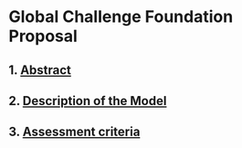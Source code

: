 # Global Challenge Foundation Proposal


## 1. [Abstract](https://github.com/xsttx/GCF-proposal/blob/master/Abstract.md)


## 2. [Description of the Model](https://github.com/xsttx/GCF-proposal/blob/master/Description%20of%20the%20model.md)


## 3. [Assessment criteria](https://github.com/xsttx/GCF-proposal/blob/master/Assessment%20criteria.md)

